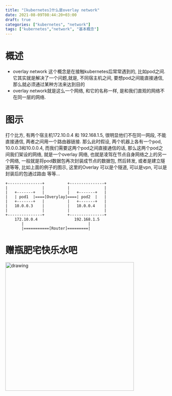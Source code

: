 ```yaml
---
title: "[kubernetes]什么是overlay network"
date: 2021-08-09T08:44:20+03:00
draft: true
categories: ["kubernetes", "network"]
tags: ["kubernetes","network", "基本概念"]
---
```

# 概述
* overlay network 这个概念是在接触kubernetes后常常遇到的, 比如pod之间. 它其实就是解决了一个问题,就是, 不同宿主机之间, 要想pod之间能直接通信, 那么就必须通过某种方法来达到目的
* overlay network就是这么一个网络, 和它的名称一样, 是和我们直观的网络不在同一层的网络. 
# 图示
打个比方, 有两个宿主机172.10.0.4 和 192.168.1.5, 很明显他们不在同一网段, 不能直接通信, 两者之间用一个路由器链接. 那么此时假设, 两个机器上各有一个pod, 10.0.0.3和10.0.0.4, 而我们需要这两个pod之间直接通信的话, 那么这两个pod之间我们架设的网络, 就是一个overlay 网络, 也就是凌驾在节点自身网络之上的另一个网络, 一般就是将pod数据包再次封装成节点的数据包, 然后转发, 或者是建立隧道等等, 比如上面的例子的图示, 这里的Overlay 可以是个隧道, 可以是vpn, 可以是封装后的包通过路由 等等...
```
+---------------+          +---------------+
|               |          |               |
|   +-------+   |          |   +-------+   |
|   | pod1  |====[Overylay]====| pod2  |   |
|   +-------+   |          |   +-------+   |
|   10.0.0.3    |          |   10.0.0.4    |
|               |          |               |
+---------------+          +---------------+
    172.10.0.4                192.168.1.5
       |                            |
       |===========[Router]=========|         
```
# 赠瓶肥宅快乐水吧
<img src="/img/wechat_qr.jpg" alt="drawing" width="400"/>


